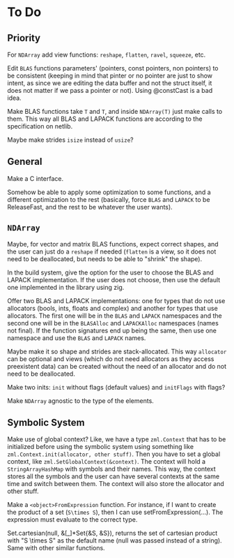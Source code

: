 # To Do

## Priority

For `NDArray` add view functions: `reshape`, `flatten`, `ravel`, `squeeze`, etc.

Edit `BLAS` functions parameters' (pointers, const pointers, non pointers) to be consistent (keeping in mind that pinter or no pointer are just to show intent, as since we are editing the data buffer and not the struct itself, it does not matter if we pass a pointer or not). Using @constCast is a bad idea.

Make BLAS functions take `T` and `T`, and inside `NDArray(T)` just make calls to them. This way all BLAS and LAPACK functions are according to the specification on netlib.

Maybe make strides `isize` instead of `usize`?

## General

Make a C interface.

Somehow be able to apply some optimization to some functions, and a different optimization to the rest (basically, force `BLAS` and `LAPACK` to be ReleaseFast, and the rest to be whatever the user wants).

## `NDArray`

Maybe, for vector and matrix BLAS functions, expect correct shapes, and the user can just do a `reshape` if needed (`flatten` is a view, so it does not need to be deallocated, but needs to be able to "shrink" the shape).

In the build system, give the option for the user to choose the BLAS and LAPACK implementation. If the user does not choose, then use the default one implemented in the library using zig.

Offer two BLAS and LAPACK implementations: one for types that do not use allocators (bools, ints, floats and complex) and another for types that use allocators. The first one will be in the `BLAS` and `LAPACK` namespaces and the second one will be in the `BLASAlloc` and `LAPACKAlloc` namespaces (names not final). If the function signatures end up being the same, then use one namespace and use the `BLAS` and `LAPACK` names.

Maybe make it so shape and strides are stack-allocated. This way `allocator` can be optional and views (which do not need allocators as they access preexistent data) can be created without the need of an allocator and do not need to be deallocated.

Make two inits: `init` without flags (default values) and `initFlags` with flags?

Make `NDArray` agnostic to the type of the elements.

## Symbolic System

Make use of global context? Like, we have a type `zml.Context` that has to be initialized before using the symbolic system using something like `zml.Context.init(allocator, other stuff)`. Then you have to set a global context, like `zml.SetGlobalContext(&context)`. The context will hold a `StringArrayHashMap` with symbols and their names. This way, the context stores all the symbols and the user can have several contexts at the same time and switch between them. The context will also store the allocator and other stuff.

Make a `<object>FromExpression` function. For instance, if I want to create the product of a set (`S\times S`), then I can use setFromExpression(...). The expression must evaluate to the correct type.

Set.cartesian(null, &[_]*Set{&S, &S}), returns the set of cartesian product with "S \times S" as the default name (null was passed instead of a string). Same with other similar functions.

